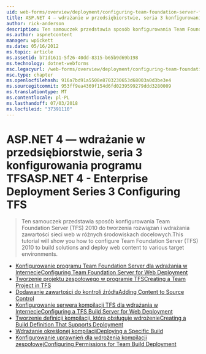 ```yaml
---
uid: web-forms/overview/deployment/configuring-team-foundation-server-for-web-deployment/index
title: ASP.NET 4 — wdrażanie w przedsiębiorstwie, seria 3 konfigurowania programu TFS | Dokumentacja firmy Microsoft
author: rick-anderson
description: Ten samouczek przedstawia sposób konfigurowania Team Foundation Server (TFS) 2010 do tworzenia rozwiązań i wdrażania zawartości sieci web w różnych środowiskach docelowych.
ms.author: aspnetcontent
manager: wpickett
ms.date: 05/16/2012
ms.topic: article
ms.assetid: b71d1611-5f26-40dd-8315-b65b9d69b198
ms.technology: dotnet-webforms
msc.legacyurl: /web-forms/overview/deployment/configuring-team-foundation-server-for-web-deployment
msc.type: chapter
ms.openlocfilehash: 916a7bd91a5508e8703230653d68003a0d3be3e4
ms.sourcegitcommit: 953ff9ea4369f154d6fd0239599279ddd3280009
ms.translationtype: MT
ms.contentlocale: pl-PL
ms.lasthandoff: 07/03/2018
ms.locfileid: "37391110"
---
```

<a name="aspnet-4---enterprise-deployment-series-3-configuring-tfs"></a><span data-ttu-id="8b57c-103">ASP.NET 4 — wdrażanie w przedsiębiorstwie, seria 3 konfigurowania programu TFS</span><span class="sxs-lookup"><span data-stu-id="8b57c-103">ASP.NET 4 - Enterprise Deployment Series 3 Configuring TFS</span></span>
====================
> <span data-ttu-id="8b57c-104">Ten samouczek przedstawia sposób konfigurowania Team Foundation Server (TFS) 2010 do tworzenia rozwiązań i wdrażania zawartości sieci web w różnych środowiskach docelowych.</span><span class="sxs-lookup"><span data-stu-id="8b57c-104">This tutorial will show you how to configure Team Foundation Server (TFS) 2010 to build solutions and deploy web content to various target environments.</span></span>


- [<span data-ttu-id="8b57c-105">Konfigurowanie programu Team Foundation Server dla wdrażania w Internecie</span><span class="sxs-lookup"><span data-stu-id="8b57c-105">Configuring Team Foundation Server for Web Deployment</span></span>](configuring-team-foundation-server-for-web-deployment.md)
- [<span data-ttu-id="8b57c-106">Tworzenie projektu zespołowego w programie TFS</span><span class="sxs-lookup"><span data-stu-id="8b57c-106">Creating a Team Project in TFS</span></span>](creating-a-team-project-in-tfs.md)
- [<span data-ttu-id="8b57c-107">Dodawanie zawartości do kontroli źródła</span><span class="sxs-lookup"><span data-stu-id="8b57c-107">Adding Content to Source Control</span></span>](adding-content-to-source-control.md)
- [<span data-ttu-id="8b57c-108">Konfigurowanie serwera kompilacji TFS dla wdrażania w Internecie</span><span class="sxs-lookup"><span data-stu-id="8b57c-108">Configuring a TFS Build Server for Web Deployment</span></span>](configuring-a-tfs-build-server-for-web-deployment.md)
- [<span data-ttu-id="8b57c-109">Tworzenie definicji kompilacji, która obsługuje wdrożenie</span><span class="sxs-lookup"><span data-stu-id="8b57c-109">Creating a Build Definition That Supports Deployment</span></span>](creating-a-build-definition-that-supports-deployment.md)
- [<span data-ttu-id="8b57c-110">Wdrażanie określonej kompilacji</span><span class="sxs-lookup"><span data-stu-id="8b57c-110">Deploying a Specific Build</span></span>](deploying-a-specific-build.md)
- [<span data-ttu-id="8b57c-111">Konfigurowanie uprawnień dla wdrożenia kompilacji zespołowej</span><span class="sxs-lookup"><span data-stu-id="8b57c-111">Configuring Permissions for Team Build Deployment</span></span>](configuring-permissions-for-team-build-deployment.md)
